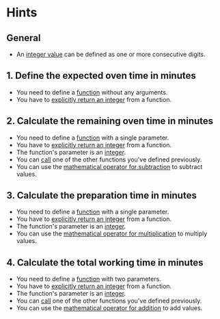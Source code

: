 # Hints

## General

- An [integer value][integers] can be defined as one or more consecutive digits.

## 1. Define the expected oven time in minutes

- You need to define a [function][functions] without any arguments.
- You have to [explicitly return an integer][return] from a function.

## 2. Calculate the remaining oven time in minutes

- You need to define a [function][functions] with a single parameter.
- You have to [explicitly return an integer][return] from a function.
- The function's parameter is an [integer][integers].
- You can [call][calls] one of the other functions you've defined previously.
- You can use the [mathematical operator for subtraction][operators] to subtract values.

## 3. Calculate the preparation time in minutes

- You need to define a [function][functions] with a single parameter.
- You have to [explicitly return an integer][return] from a function.
- The function's parameter is an [integer][integers].
- You can use the [mathematical operator for multiplication][operators] to multiply values.

## 4. Calculate the total working time in minutes

- You need to define a [function][functions] with two parameters.
- You have to [explicitly return an integer][return] from a function.
- The function's parameter is an [integer][integers].
- You can [call][calls] one of the other functions you've defined previously.
- You can use the [mathematical operator for addition][operators] to add values.

[functions]: https://golang.org/ref/spec#Function_declarations
[return]: https://golang.org/ref/spec#Return_statements
[operators]: https://golang.org/ref/spec#Operators
[integers]: https://golang.org/ref/spec#Integer_literals
[calls]: https://golang.org/ref/spec#Calls